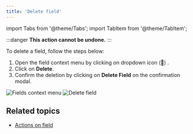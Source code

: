 ```yaml
---
title: 'Delete field'
---
```

import Tabs from '@theme/Tabs';
import TabItem from '@theme/TabItem';

:::danger
**This action cannot be undone.**
:::
  
To delete a field, follow the steps below:  
1. Open the field context menu by clicking on dropdown icon (🔽) .
2. Click on **Delete**.
3. Confirm the deletion by clicking on **Delete Field** on the confirmation modal.

![Fields context menu](/img/v2/fields/fields-context-menu.png)
![Delete field](/img/v2/fields/detete-field-confirmation.png)

## Related topics
- [Actions on field](actions-on-field)



